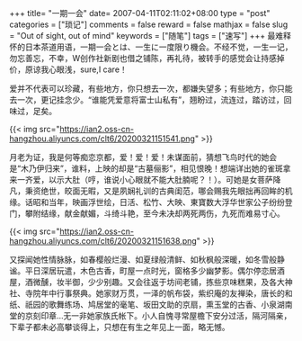 +++
title= "一期一会"
date= 2007-04-11T02:11:02+08:00
type = "post"
categories = ["琐记"]
comments = false
reward = false
mathjax = false
slug = "Out of sight, out of mind"
keywords = ["随笔"]
tags = ["速写"]
+++
最难释怀的日本茶道用语，一期一会とは、一生に一度限り機会。不经不觉，一生一记，勿忘善忘，不幸，W创作社新剧也借之铺陈，再礼待，被转手的感觉会让持感掉价，原谅我心眼浅，sure,I care！

爱并不代表可以珍藏，有些地方，你只想去一次，都嫌失望多；有些地方，你只能去一次，更记挂念少。“谁能凭爱意将富士山私有”，翘盼过，流连过，踏访过，回味过，足矣。

<!--more-->

{{< img src="https://ian2.oss-cn-hangzhou.aliyuncs.com/clt6/20200321151541.png" >}}

月老为证，我是何等痴恋京都，爱！爱！爱！未谋面前，猜想飞鸟时代的她会是“木乃伊归来”，谁料，上映的却是“古墓俪影”，相见恨晚！想端详出她的雀斑拿来一齐爱，以示大肚（哼，谁说小心眼就不能大肚腩呢？！）。可她是女菩萨降凡，秉资绝世，皎面无暇，又是夙娴礼训的古典闺范，哪会赐我先眼拙再回眸的机缘。话昭和当年，映画浮世绘，日活、松竹、大映、東寶数大浮华世家公子纷纷登门，攀附结缘，献金献媚，斗绮斗艳，至今未决却两死两伤，九死而难易寸心。

{{< img src="https://ian2.oss-cn-hangzhou.aliyuncs.com/clt6/20200321151638.png" >}}

又探闻她性情脉脉，如春樱般烂漫、如夏绿般清鲜、如秋枫般深暖，如冬雪般静谧。平日深居玩遣，木色古香，町屋一点时光，窗格多少幽梦影。偶尔停恋居酒屋，酒微醺，妆半御，少少别趣。又会往返于坊间老铺，拣些京味糕果，及各大神社、寺院年中行事祭典。她家财万贯，一泽的帆布袋，紫织庵的友禅染，唐长的和纸、祇园的歌舞练场、鸠居堂的毫笔、坂田文助的京扇，熏玉堂的古香、小泉湖南堂的京刻印章…无一非她家族氏帐下。小人自愧寻常屋檐下安分过活，隔河隔亲，下辈子都未必高攀谈得上，只想在有生之年见上一面，略无憾。